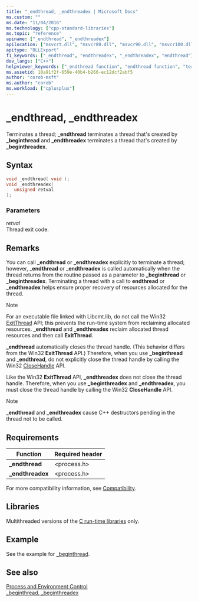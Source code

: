 ```yaml
---
title: "_endthread, _endthreadex | Microsoft Docs"
ms.custom: ""
ms.date: "11/04/2016"
ms.technology: ["cpp-standard-libraries"]
ms.topic: "reference"
apiname: ["_endthread", "_endthreadex"]
apilocation: ["msvcrt.dll", "msvcr80.dll", "msvcr90.dll", "msvcr100.dll", "msvcr100_clr0400.dll", "msvcr110.dll", "msvcr110_clr0400.dll", "msvcr120.dll", "msvcr120_clr0400.dll", "ucrtbase.dll", "api-ms-win-crt-runtime-l1-1-0.dll"]
apitype: "DLLExport"
f1_keywords: ["_endthread", "endthreadex", "_endthreadex", "endthread"]
dev_langs: ["C++"]
helpviewer_keywords: ["_endthread function", "endthread function", "terminating threads", "endthreadex function", "_endthreadex function", "threading [C++], terminating threads"]
ms.assetid: 18a91f2f-659e-40b4-b266-ec12dcf2abf5
author: "corob-msft"
ms.author: "corob"
ms.workload: ["cplusplus"]
---
```

# _endthread, _endthreadex

Terminates a thread; **_endthread** terminates a thread that's created by **_beginthread** and  **_endthreadex** terminates a thread that's created by **_beginthreadex**.

## Syntax

```C
void _endthread( void );
void _endthreadex(
   unsigned retval
);
```

### Parameters

*retval*<br/>
Thread exit code.

## Remarks

You can call **_endthread** or **_endthreadex** explicitly to terminate a thread; however, **_endthread** or **_endthreadex** is called automatically when the thread returns from the routine passed as a parameter to **_beginthread** or **_beginthreadex**. Terminating a thread with a call to **endthread** or **_endthreadex** helps ensure proper recovery of resources allocated for the thread.

> [!NOTE]
> For an executable file linked with Libcmt.lib, do not call the Win32 [ExitThread](/windows/desktop/api/processthreadsapi/nf-processthreadsapi-exitthread) API; this prevents the run-time system from reclaiming allocated resources. **_endthread** and **_endthreadex** reclaim allocated thread resources and then call **ExitThread**.

**_endthread** automatically closes the thread handle. (This behavior differs from the Win32 **ExitThread** API.) Therefore, when you use **_beginthread** and **_endthread**, do not explicitly close the thread handle by calling the Win32 [CloseHandle](https://msdn.microsoft.com/library/windows/desktop/ms724211.aspx) API.

Like the Win32 **ExitThread** API, **_endthreadex** does not close the thread handle. Therefore, when you use **_beginthreadex** and **_endthreadex**, you must close the thread handle by calling the Win32 **CloseHandle** API.

> [!NOTE]
> **_endthread** and **_endthreadex** cause C++ destructors pending in the thread not to be called.

## Requirements

|Function|Required header|
|--------------|---------------------|
|**_endthread**|\<process.h>|
|**_endthreadex**|\<process.h>|

For more compatibility information, see [Compatibility](../../c-runtime-library/compatibility.md).

## Libraries

Multithreaded versions of the [C run-time libraries](../../c-runtime-library/crt-library-features.md) only.

## Example

See the example for [_beginthread](beginthread-beginthreadex.md).

## See also

[Process and Environment Control](../../c-runtime-library/process-and-environment-control.md)<br/>
[_beginthread, _beginthreadex](beginthread-beginthreadex.md)<br/>
